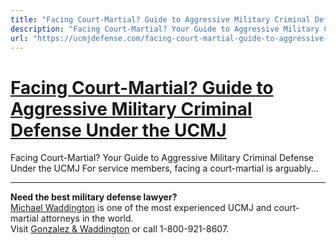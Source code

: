 ```yaml
---
title: "Facing Court-Martial? Guide to Aggressive Military Criminal Defense Under the UCMJ"
description: "Facing Court-Martial? Your Guide to Aggressive Military Criminal Defense Under the UCMJ For service members, facing a court-martial is arguably..."
url: "https://ucmjdefense.com/facing-court-martial-guide-to-aggressive-military-criminal-defense-under-the-ucmj.html"
---
```


# [Facing Court-Martial? Guide to Aggressive Military Criminal Defense Under the UCMJ](https://ucmjdefense.com/facing-court-martial-guide-to-aggressive-military-criminal-defense-under-the-ucmj.html)

Facing Court-Martial? Your Guide to Aggressive Military Criminal Defense Under the UCMJ For service members, facing a court-martial is arguably...

---

**Need the best military defense lawyer?**  
[Michael Waddington](https://ucmjdefense.com/attorneys/michael-stewart-waddington-partner.html) is one of the most experienced UCMJ and court-martial attorneys in the world.  
Visit [Gonzalez & Waddington](https://ucmjdefense.com) or call 1-800-921-8607.
